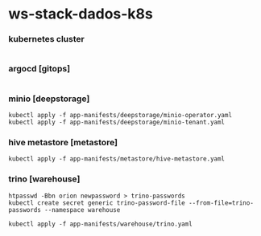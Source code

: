 # ws-stack-dados-k8s


### kubernetes cluster
```shell
```

### argocd [gitops]
```shell
```

### minio [deepstorage]
```shell
kubectl apply -f app-manifests/deepstorage/minio-operator.yaml
kubectl apply -f app-manifests/deepstorage/minio-tenant.yaml
```

### hive metastore [metastore]
```shell
kubectl apply -f app-manifests/metastore/hive-metastore.yaml
```

### trino [warehouse]
```shell
htpasswd -Bbn orion newpassword > trino-passwords
kubectl create secret generic trino-password-file --from-file=trino-passwords --namespace warehouse

kubectl apply -f app-manifests/warehouse/trino.yaml
```
